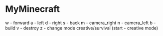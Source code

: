 # MyMinecraft
w - forward
a - left
d - right
s - back
m - camera_right
n - camera_left
b - build
v - destroy
z - change mode creative/survival (start - creative mode)

